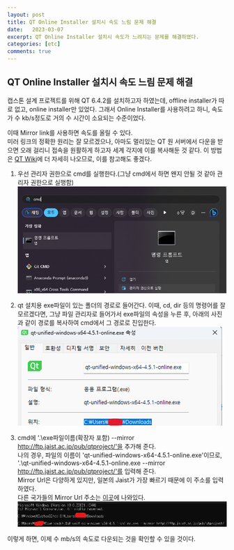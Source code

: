 ```yaml
---
layout: post
title: QT Online Installer 설치시 속도 느림 문제 해결
date:   2023-03-07
excerpt: QT Online Installer 설치시 속도가 느려지는 문제를 해결하였다.
categories: [etc]
comments: true
---
```

QT Online Installer 설치시 속도 느림 문제 해결
---

캡스톤 설계 프로젝트를 위해 QT 6.4.2를 설치하고자 하였는데, offline installer가 따로 없고, online installer만 있었다. 그래서 Online Installer를 사용하려고 하니, 속도가 수 kb/s정도로 거의 수 시간이 소요되는 수준이었다.

이때 Mirror link를 사용하면 속도를 올릴 수 있다.  
미러 링크의 정확한 원리는 잘 모르겠으나, 아마도 멀리있는 QT 원 서버에서 다운을 받으면 오래 걸리니 접속을 원활하게 하고자 세계 각지에 이를 복사해둔 것 같다.
이 방법은 [QT Wiki](https://wiki.qt.io/Main)에 더 자세히 나오므로, 이를 참고해도 좋겠다.

1. 우선 관리자 권한으로 cmd를 실행한다.(그냥 cmd에서 하면 왠지 안될 것 같아 관리자 권한으로 실행함)  
![img01](/assets/img/etc/qt_installer_problem/administrator_cmd.png)

2. qt 설치용 exe파일이 있는 폴더의 경로로 들어간다. 이때, cd, dir 등의 명령어를 잘 모르겠다면, 그냥 파일 관리자로 들어가서 exe파일의 속성을 누른 후, 아래의 사진과 같이 경로를 복사하여 cmd에서 그 경로로 진입한다.
![img02](/assets/img/etc/qt_installer_problem/qt_config.png)

3. cmd에 '.\exe파일이름(확장자 포함) --mirror http://ftp.jaist.ac.jp/pub/qtproject/'을 추가해 준다.  
나의 경우, 파일의 이름이 'qt-unified-windows-x64-4.5.1-online.exe'이므로, '.\qt-unified-windows-x64-4.5.1-online.exe --mirror http://ftp.jaist.ac.jp/pub/qtproject/'를 입력해 준다.  
Mirror Url은 다양하게 있지만, 일본의 Jaist가 가장 빠르기 때문에 이 주소를 입력하였다.  
다른 국가들의 Mirror Url 주소는 [이곳](https://download.qt.io/static/mirrorlist/)에 나와있다.
![img03](/assets/img/etc/qt_installer_problem/cmd.png)

이렇게 하면, 이제 수 mb/s의 속도로 다운되는 것을 확인할 수 있을 것이다.
